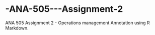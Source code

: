 # -ANA-505---Assignment-2
ANA 505 Assignment 2 - Operations management Annotation using R Markdown.
